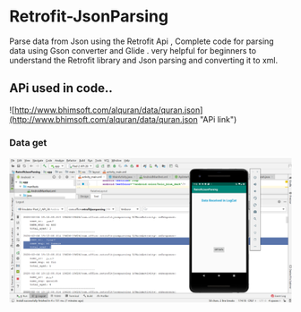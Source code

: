 # Retrofit-JsonParsing
Parse data from Json using the Retrofit Api , Complete code for parsing data using Gson converter and Glide . very helpful for beginners to understand the Retrofit library and Json parsing and converting it to xml.

## APi used in code..

![http://www.bhimsoft.com/alquran/data/quran.json](http://www.bhimsoft.com/alquran/data/quran.json "APi link")

### Data get

<img src="https://github.com/WaseemAftab/Retrofit-JsonParsing/blob/master/images/Screenshot%20(108).png" />
